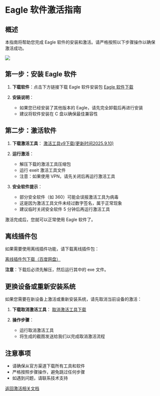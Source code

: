 # Eagle 软件激活指南

## 概述

本指南将帮助您完成 Eagle 软件的安装和激活。请严格按照以下步骤操作以确保激活成功。

![](https://act.neoxu.store/wp-content/uploads/2025/04/img-20250515-043347.webp)

## 第一步：安装 Eagle 软件

1. **下载软件**：点击下方链接下载 Eagle 软件安装包
   [Eagle 软件下载](https://list.neoxu.store/d/app/manage/Eagle-4.0-x64-build3.exe)

2. **安装说明**：
   - 如果您已经安装了其他版本的 Eagle，请先完全卸载后再进行安装
   - 建议将软件安装在 C 盘以确保最佳兼容性

## 第二步：激活软件

1. **下载激活工具**：
   [激活工具v9下载(更新时间2025.9.10)](https://list.neoxu.store/d/app/manage/Eagle%E6%BF%80%E6%B4%BB%E5%B7%A5%E5%85%B7.zip)

2. **运行激活**：
   - 解压下载的激活工具压缩包
   - 运行 exeit 激活工具文件
   - 注意：如果使用 VPN，请先关闭后再运行激活工具

3. **安全软件提示**：
   - 部分安全软件（如 360）可能会误报激活工具为病毒
   - 这是因为激活工具文件未经过数字签名，属于正常现象
   - 建议临时关闭安全软件 5 分钟后再运行激活工具

激活完成后，您就可以正常使用 Eagle 软件了。

## 离线插件包

如果需要使用离线插件功能，请下载离线插件包：

[离线插件包下载（百度网盘）](https://pan.baidu.com/s/1knDiYOz7gBsaz3hhxOZ8Qg?pwd=1111)

**注意**：下载后必须先解压，然后运行其中的 exe 文件。

## 更换设备或重新安装系统

如果您需要在新设备上激活或重新安装系统，请先取消当前设备的激活：

1. **下载取消激活工具**：
   [取消激活工具下载](https://list.neoxu.store/d/app/manage/exeit-%E7%A7%BB%E9%99%A4%E6%BF%80%E6%B4%BB-%E8%AD%A6%E5%91%8A%E6%8D%A2%E6%9C%BA%E6%97%B6%E7%94%A8-%E9%87%8D%E8%A3%85%E7%B3%BB%E7%BB%9F%E5%89%8D%E4%B8%80%E7%82%B9%E8%A6%81%E8%BF%90%E8%A1%8C.zip)

2. **操作步骤**：
   - 运行取消激活工具
   - 将生成的截图发送给我们以完成取消激活流程

## 注意事项

- 请确保从官方渠道下载所有工具和软件
- 严格按照步骤操作，避免跳过任何步骤
- 如遇到问题，请联系技术支持

[返回激活相关文档](https://act.neoxu.store/tag/%e6%bf%80%e6%b4%bb/)
